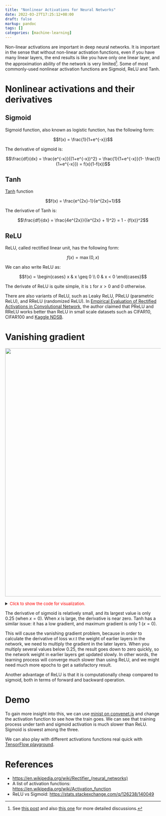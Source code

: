 ```yaml
---
title: "Nonlinear Activations for Neural Networks"
date: 2022-03-27T17:25:12+08:00
draft: false
markup: pandoc
tags: []
categories: [machine-learning]
---
```


Non-linear activations are important in deep neural networks.
It is important in the sense that without non-linear activation functions, even if you have many linear layers,
the end results is like you have only one linear layer, and the approximation ability of the network is very limited[^1].
Some of most commonly-used nonlinear activation functions are Sigmoid, ReLU and Tanh.

<!--more-->

# Nonlinear activations and their derivatives

## Sigmoid

Sigmoid function, also known as logistic function, has the following form:

$$f(x) = \frac{1}{1+e^{-x}}$$

The derivative of sigmoid is:

$$\frac{df}{dx} = \frac{e^{-x}}{(1+e^{-x})^2} = \frac{1}{1+e^{-x}}(1- \frac{1}{1+e^{-x}}) = f(x)(1-f(x))$$


## Tanh

[Tanh](https://en.wikipedia.org/wiki/Hyperbolic_functions#Exponential_definitions) function

$$f(x) = \frac{e^{2x}-1}{e^{2x}+1}$$

The derivative of Tanh is:

$$\frac{df}{dx} = \frac{4e^{2x}}{(e^{2x} + 1)^2} = 1 - {f(x)}^2$$

## ReLU

ReLU, called rectified linear unit, has the following form:

$$f(x) = \max(0, x)$$

We can also write ReLU as:

$$f(x) =
\begin{cases}
      x & x \geq 0 \\
      0 & x < 0
\end{cases}$$

The derivate of ReLU is quite simple, it is `1` for $x > 0$ and 0 otherwise.

There are also variants of ReLU, such as Leaky ReLU, PReLU (parametric ReLU), and RReLU (randomized ReLU).
In [Empirical Evaluation of Rectified Activations in Convolutional Network](https://arxiv.org/abs/1505.00853),
the author claimed that PReLU and RReLU works better than ReLU in small scale datasets such as CIFAR10, CIFAR100 and [Kaggle NDSB](https://www.kaggle.com/c/datasciencebowl).

# Vanishing gradient

<p align="center">
<img src="https://blog-resource-1257868508.file.myqcloud.com/202203271740705.png" width="800">
</p>

<details>
<summary><font size="2" color="red">Click to show the code for visualization.</font></summary>

```python
import matplotlib.pyplot as plt
import numpy as np


def main():
    x = np.linspace(-5, 5, 100)

    r = [relu(v) for v in x]

    sig = [sigmoid(v) for v in x]
    d_sig = [sigmoid(v)*(1 - sigmoid(v)) for v in x]

    t = [tanh(v) for v in x]
    d_tanh = [1 - tanh(v)**2 for v in x]

    fig = plt.figure(figsize=[6, 3])

    ax = fig.add_subplot(111)

    ax.plot(x, r, '#66c2a5', label='ReLU')

    ax.plot(x, sig, '#fc8d62', label='sigmoid')
    ax.plot(x, d_sig, '#8da0cb', label='sigmoid derivative')

    ax.plot(x, t, '#e78ac3', label='tanh')
    ax.plot(x, d_tanh, '#a6d854', label='tanh derivative')

    ax.legend()

    plt.savefig('activation-curve.png', dpi=96, bbox_inches='tight')


def relu(x):
    if x >=0:
        return x

    return 0


def sigmoid(x):
    return 1/(1 + np.exp(-x))


def tanh(x):
    return (np.exp(x)**2 - 1)/(np.exp(x)**2 + 1)


if __name__ == "__main__":
    main()
```

</details>

The derivative of sigmoid is relatively small, and its largest value is only 0.25 (when $x = 0$).
When $x$ is large, the derivative is near zero.
Tanh has a similar issue: it has a low gradient, and maximum gradient is only 1 ($x=0$).

This will cause the vanishing gradient problem,
because in order to calculate the derivative of loss w.r.t the weight of earlier layers in the network,
we need to multiply the gradient in the later layers.
When you multiply several values below 0.25, the result goes down to zero quickly,
so the network weight in earlier layers get updated slowly.
In other words, the learning process will converge much slower than using ReLU,
and we might need much more epochs to get a satisfactory result.

Another advantage of ReLU is that it is computationally cheap compared to sigmoid,
both in terms of forward and backward operation.

# Demo

To gain more insight into this, we can use [minist on convenet.js](https://cs.stanford.edu/~karpathy/convnetjs/demo/mnist.html) and change the activation function to see how the train goes.
We can see that training process under tanh and sigmoid activation is much slower than ReLU.
Sigmoid is slowest among the three.

We can also play with different activations functions real quick with [TensorFlow playground](https://playground.tensorflow.org/).

# References

+ https://en.wikipedia.org/wiki/Rectifier_(neural_networks)
+ A list of activation functions: https://en.wikipedia.org/wiki/Activation_function
+ ReLU vs Sigmoid: https://stats.stackexchange.com/q/126238/140049

[^1]: See [this post](https://stats.stackexchange.com/a/335972/140049) and also [this one](https://stackoverflow.com/q/9782071/6064933) for more detailed discussions.
